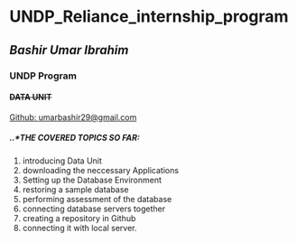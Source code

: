 # UNDP_Reliance_internship_program
## *Bashir Umar Ibrahim*
### **UNDP Program**
#### ~~DATA UNIT~~
[Github: umarbashir29@gmail.com](https://github.com/umarbashir29)
##### ..*THE COVERED TOPICS SO FAR:
1. introducing Data Unit
2. downloading the neccessary Applications
3. Setting up the Database Environment
4. restoring a sample database
5. performing assessment of the database
6. connecting database servers together
7. creating a repository in Github
8. connecting it with local server.
